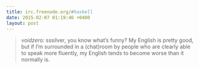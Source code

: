```yaml
---
title: irc.freenode.org/#haskell
date: 2015-02-07 01:19:46 +0400
layout: post
---
```

> *voidzero:* sssilver, you know what’s funny? My English is pretty good, but if I’m surrounded in a (chat)room by people who are clearly able to speak more fluently, my English tends to become worse than it normally is.